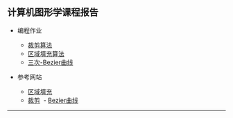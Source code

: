 ## 计算机图形学课程报告

- 编程作业
  - [裁剪算法](https://github.com/rogeroyer/MyProject/blob/master/ComputerGraphics/sutherland_crop_algorithm.c)
  - [区域填充算法](https://github.com/rogeroyer/MyProject/blob/master/ComputerGraphics/area_filling.c)
  - [三次-Bezier曲线](https://github.com/rogeroyer/MyProject/blob/master/ComputerGraphics/three_point_bezier.cpp)
  
- 参考网站
  - [区域填充](http://blog.csdn.net/zjccoder/article/details/41146259)
  - [裁剪]()
  - [Bezier曲线](http://blog.csdn.net/dreamcs/article/details/7225139)

***
